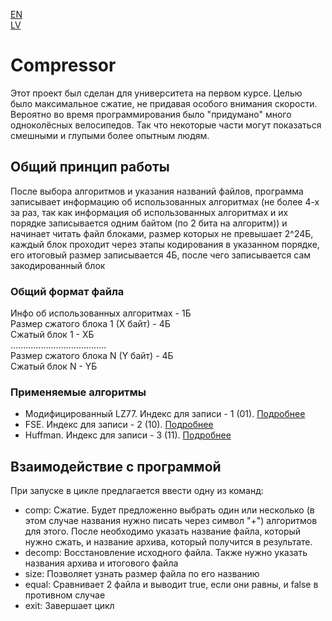 [EN](README.md)    
[LV](README_LV.md)




# Compressor
Этот проект был сделан для университета на первом курсе. Целью было максимальное
сжатие, не придавая особого внимания скорости. Вероятно во время программирования 
было "придумано" много одноколёсных велосипедов. Так что некоторые части могут 
показаться смешными и глупыми более опытным людям.

## Общий принцип работы 
После выбора алгоритмов и указания названий файлов, программа записывает 
информацию об использованных алгоритмах (не более 4-х за раз, так как 
информация об использованных алгоритмах и их порядке записывается одним 
байтом (по 2 бита на алгоритм)) и начинает читать файл блоками, 
размер которых не превышает 2^24Б, каждый блок проходит через этапы 
кодирования в указанном порядке, его итоговый размер записывается 4Б, 
после чего записывается сам закодированный блок

### Общий формат файла
Инфо об использованных алгоритмах - 1Б <br>
Размер сжатого блока 1 (Х байт)   - 4Б <br>
Сжатый блок 1                     - ХБ <br>
...................................... <br>
Размер сжатого блока N (Y байт)   - 4Б <br>
Сжатый блок N                     - YБ <br>

### Применяемые алгоритмы
- Модифицированный LZ77. Индекс для записи - 1 (01). [Подробнее](src/project/docs/LZ_RU.md)
- FSE. Индекс для записи - 2 (10). [Подробнее](src/project/docs/FSE_RU.md)
- Huffman. Индекс для записи - 3 (11). [Подробнее](src/project/docs/HUFFMAN_RU.md)


## Взаимодействие с программой
При запуске в цикле предлагается ввести одну из команд:
- comp: Сжатие. Будет предложенно выбрать один или несколько (в этом случае 
  названия нужно писать через символ "+") алгоритмов для этого. После необходимо 
  указать название файла, который нужно сжать, и название архива, который 
  получится в результате.
- decomp: Восстановление исходного файла. Также нужно указать названия архива
  и итогового файла 
- size: Позволяет узнать размер файла по его названию
- equal: Сравнивает 2 файла и выводит true, если они равны, и false в противном
  случае
- exit: Завершает цикл